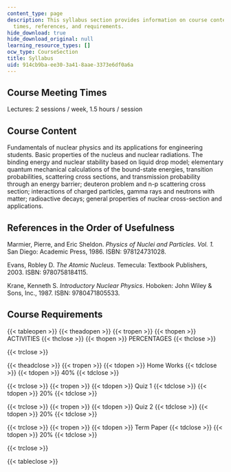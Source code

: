 ```yaml
---
content_type: page
description: This syllabus section provides information on course content, meeting
  times, references, and requirements.
hide_download: true
hide_download_original: null
learning_resource_types: []
ocw_type: CourseSection
title: Syllabus
uid: 914cb9ba-ee30-3a41-8aae-3373e6df0a6a
---
```


Course Meeting Times
--------------------

Lectures: 2 sessions / week, 1.5 hours / session

Course Content
--------------

Fundamentals of nuclear physics and its applications for engineering students. Basic properties of the nucleus and nuclear radiations. The binding energy and nuclear stability based on liquid drop model; elementary quantum mechanical calculations of the bound-state energies, transition probabilities, scattering cross sections, and transmission probability through an energy barrier; deuteron problem and n-p scattering cross section; interactions of charged particles, gamma rays and neutrons with matter; radioactive decays; general properties of nuclear cross-section and applications.

References in the Order of Usefulness
-------------------------------------

Marmier, Pierre, and Eric Sheldon. _Physics of Nuclei and Particles. Vol. 1._ San Diego: Academic Press, 1986. ISBN: 978124731028.

Evans, Robley D. _The Atomic Nucleus_. Temecula: Textbook Publishers, 2003. ISBN: 9780758184115.

Krane, Kenneth S. _Introductory Nuclear Physics_. Hoboken: John Wiley & Sons, Inc., 1987. ISBN: 9780471805533.

Course Requirements
-------------------

{{< tableopen >}}
{{< theadopen >}}
{{< tropen >}}
{{< thopen >}}
ACTIVITIES
{{< thclose >}}
{{< thopen >}}
PERCENTAGES
{{< thclose >}}

{{< trclose >}}

{{< theadclose >}}
{{< tropen >}}
{{< tdopen >}}
Home Works
{{< tdclose >}}
{{< tdopen >}}
40%
{{< tdclose >}}

{{< trclose >}}
{{< tropen >}}
{{< tdopen >}}
Quiz 1
{{< tdclose >}}
{{< tdopen >}}
20%
{{< tdclose >}}

{{< trclose >}}
{{< tropen >}}
{{< tdopen >}}
Quiz 2
{{< tdclose >}}
{{< tdopen >}}
20%
{{< tdclose >}}

{{< trclose >}}
{{< tropen >}}
{{< tdopen >}}
Term Paper
{{< tdclose >}}
{{< tdopen >}}
20%
{{< tdclose >}}

{{< trclose >}}

{{< tableclose >}}
